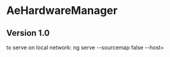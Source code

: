 # AeHardwareManager
## Version 1.0


to serve on local network: ng serve --sourcemap false --host=<ip>